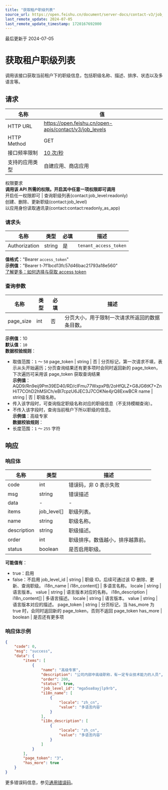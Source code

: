 ```yaml
---
title: "获取租户职级列表"
source_url: https://open.feishu.cn/document/server-docs/contact-v3/job_level/list
last_remote_update: 2024-07-05
last_remote_update_timestamp: 1720167692000
---
```

最后更新于 2024-07-05

# 获取租户职级列表

调用该接口获取当前租户下的职级信息，包括职级名称、描述、排序、状态以及多语言等。

## 请求
名称 | 值
---|---
HTTP URL | https://open.feishu.cn/open-apis/contact/v3/job_levels
HTTP Method | GET
接口频率限制 | [10 次/秒](https://open.feishu.cn/document/ukTMukTMukTM/uUzN04SN3QjL1cDN)
支持的应用类型 | 自建应用、商店应用
权限要求  
            **调用该 API 所需的权限。开启其中任意一项权限即可调用**  
            开启任一权限即可 | 查询职级列表(contact:job_level:readonly)  
            创建、删除、更新职级(contact:job_level)  
            以应用身份读取通讯录(contact:contact:readonly_as_app)

### 请求头

名称 | 类型 | 必填 | 描述
--- | --- | --- | ---
Authorization | string | 是 | `tenant_access_token`  
**值格式**："Bearer `access_token`"  
**示例值**："Bearer t-7f1bcd13fc57d46bac21793a18e560"  
[了解更多：如何选择与获取 access token](https://open.feishu.cn/document/uAjLw4CM/ugTN1YjL4UTN24CO1UjN/trouble-shooting/how-to-choose-which-type-of-token-to-use)

### 查询参数

名称 | 类型 | 必填 | 描述
--- | --- | --- | ---
page_size | int | 否 | 分页大小，用于限制一次请求所返回的数据条目数。  
**示例值**：10  
**默认值**：`10`  
**数据校验规则**：  
- 取值范围：`1` ～ `50`
page_token | string | 否 | 分页标记，第一次请求不填，表示从头开始遍历；分页查询结果还有更多项时会同时返回新的 page_token，下次遍历可采用该 page_token 获取查询结果  
**示例值**：AQD9/Rn9eij9Pm39ED40/RD/cIFmu77WxpxPB/2oHfQLZ+G8JG6tK7+ZnHiT7COhD2hMSICh/eBl7cpzU6JEC3J7COKNe4jrQ8ExwBCR
name | string | 否 | 职级名称。  
- 传入该字段时，可查询指定职级名称对应的职级信息（不支持模糊查询）。  
- 不传入该字段时，查询当前租户下所以职级的信息。  
**示例值**：高级专家  
**数据校验规则**：  
- 长度范围：`1` ～ `255` 字符

## 响应

### 响应体

名称 | 类型 | 描述
--- | --- | ---
code | int | 错误码，非 0 表示失败
msg | string | 错误描述
data | \- | \-
items | job_level\[\] | 职级列表。
name | string | 职级名称。
description | string | 职级描述。
order | int | 职级排序。数值越小，排序越靠前。
status | boolean | 是否启用职级。  
**可能值有**：  
- true：启用  
- false：不启用
job_level_id | string | 职级 ID。后续可通过该 ID 删除、更新、查询职级。
i18n_name | i18n_content\[\] | 多语言名称。
locale | string | 语言版本。
value | string | 语言版本对应的名称。
i18n_description | i18n_content\[\] | 多语言描述。
locale | string | 语言版本。
value | string | 语言版本对应的描述。
page_token | string | 分页标记，当 has_more 为 true 时，会同时返回新的 page_token，否则不返回 page_token
has_more | boolean | 是否还有更多项

### 响应体示例
```json
{
    "code": 0,
    "msg": "success",
    "data": {
        "items": [
            {
                "name": "高级专家",
                "description": "公司内部中高级职称，有一定专业技术能力的人员",
                "order": 200,
                "status": true,
                "job_level_id": "mga5oa8ayjlp9rb",
                "i18n_name": [
                    {
                        "locale": "zh_cn",
                        "value": "多语言内容"
                    }
                ],
                "i18n_description": [
                    {
                        "locale": "zh_cn",
                        "value": "多语言内容"
                    }
                ]
            }
        ],
        "page_token": "3",
        "has_more": true
    }
}
```

更多错误码信息，参见[通用错误码](https://open.feishu.cn/document/ukTMukTMukTM/ugjM14COyUjL4ITN)。
